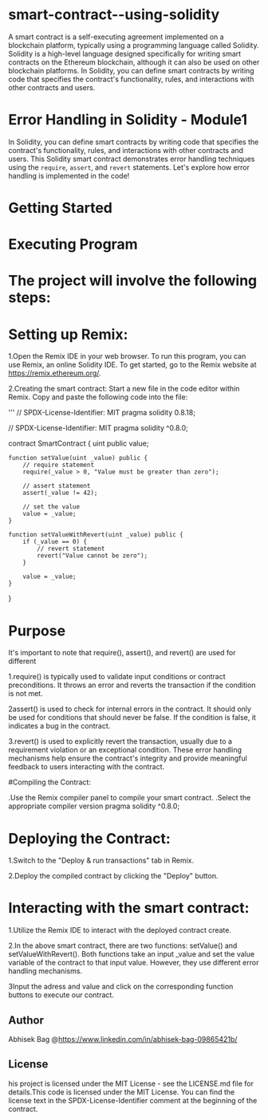 # smart-contract--using-solidity

A smart contract is a self-executing agreement implemented on a blockchain platform, typically using a programming language called Solidity. Solidity is a high-level language designed specifically for writing smart contracts on the Ethereum blockchain, although it can also be used on other blockchain platforms.
In Solidity, you can define smart contracts by writing code that specifies the contract's functionality, rules, and interactions with other contracts and users.

# Error Handling in Solidity - Module1

In Solidity, you can define smart contracts by writing code that specifies the contract's functionality, rules, and interactions with other contracts and users.
This Solidity smart contract demonstrates error handling techniques using the `require`, `assert`, and `revert` statements. Let's explore how error handling is implemented in the code!

# Getting Started


# Executing Program


# The project will involve the following steps:

# Setting up Remix:


1.Open the Remix IDE in your web browser.
To run this program, you can use Remix, an online Solidity IDE. To get started, go to the Remix website at https://remix.ethereum.org/.

2.Creating the smart contract:
Start a new file in the code editor within Remix. Copy and paste the following code into the file:

''' // SPDX-License-Identifier: MIT pragma solidity 0.8.18;

// SPDX-License-Identifier: MIT
pragma solidity ^0.8.0;

contract SmartContract {
    uint public value;
    
    function setValue(uint _value) public {
        // require statement
        require(_value > 0, "Value must be greater than zero");
        
        // assert statement
        assert(_value != 42);
        
        // set the value
        value = _value;
    }
    
    function setValueWithRevert(uint _value) public {
        if (_value == 0) {
            // revert statement
            revert("Value cannot be zero");
        }
        
        value = _value;
    }
}



# Purpose


 It's important to note that require(), assert(), and revert() are used for different 
 
1.require() is typically used to validate input conditions or contract preconditions. It throws an error and reverts the transaction if the condition is not met.

2assert() is used to check for internal errors in the contract. It should only be used for conditions that should never be false. If the condition is false, it indicates a 
 bug in the contract.
 
3.revert() is used to explicitly revert the transaction, usually due to a requirement violation or an exceptional condition.
 These error handling mechanisms help ensure the contract's integrity and provide meaningful feedback to users interacting with the contract.

#Compiling the Contract:


.Use the Remix compiler panel to compile your smart contract.
.Select the appropriate compiler version pragma solidity ^0.8.0;


# Deploying the Contract:


1.Switch to the "Deploy & run transactions" tab in Remix.

2.Deploy the compiled contract by clicking the "Deploy" button.


# Interacting with the smart contract:

1.Utilize the Remix IDE to interact with the deployed contract create.

2.In the above smart contract, there are two functions: setValue() and setValueWithRevert(). Both functions take an input _value and set the value variable of the contract 
 to that input value. However, they use different error handling mechanisms.
 
3Input the adress and value and click on the corresponding function buttons to execute our contract.


## Author

Abhisek Bag
@https://www.linkedin.com/in/abhisek-bag-09865421b/

## License

his project is licensed under the MIT License - see the LICENSE.md file for details.This code is licensed under the MIT License. You can find the license text in the SPDX-License-Identifier comment at the beginning of the contract.
